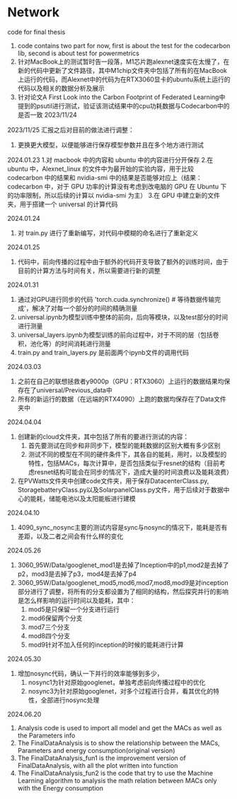 # Network
 code for final thesis

1. code contains two part for now, first is about the test for the codecarbon lib, second is about test for powermetrics
2. 针对MacBook上的测试暂时告一段落，M1芯片跑alexnet速度实在太慢了，在新的代码中更新了文件路径，其中M1chip文件夹中包括了所有的在MacBook上运行的代码，而Alexnet中的代码为在RTX3060显卡的ubuntu系统上运行的代码以及相关的数据分析及展示
3. 针对论文A First Look into the Carbon Footprint of Federated Learning中提到的psutil进行测试，验证该测试结果中的cpu功耗数据与Codecarbon中的是否一致 2023/11/24

2023/11/25
汇报之后对目前的做法进行调整：
1. 更换更大模型，以便能够进行保存模型参数并且在多个地方进行测试

2024.01.23
1.对 macbook 中的内容和 ubuntu 中的内容进行分开保存
2.在 ubuntu 中，Alexnet_linux 的文件中为最开始的实验内容，用于比较 codecarbon 中的结果和 nvidia-smi 中的结果是否能够对应上（结果：codecarbon 中，对于 GPU 功率的计算没有考虑到改电脑的 GPU 在 Ubuntu 下的功率限制，所以后续的计算以 nvidia-smi 为主）
3.在 GPU 中建立新的文件夹，用于搭建一个 universal 的计算代码

2024.01.24
1. 对 train.py 进行了重新编写，对代码中模糊的命名进行了重新定义

2024.01.25
1. 代码中，前向传播的过程中由于额外的代码开支导致了额外的训练时间，由于目前的计算方法与时间有关，所以需要进行新的调整

2024.01.31
1. 通过对GPU进行同步的代码 'torch.cuda.synchronize()  # 等待数据传输完成'，解决了对每一个部分的时间的精确测量
2. universal.ipynb为模型训练中整体的前向，后向等模块，以及test部分的时间进行测量
3. universal_layers.ipynb为模型训练的前向过程中，对于不同的层（包括卷积，池化等）的时间消耗进行测量
4. train.py and train_layers.py 是前面两个ipynb文件的调用代码

2024.03.03
1. 之前在自己的联想拯救者y9000p（GPU：RTX3060）上运行的数据结果均保存在了universal/Previous_data中
2. 所有的新运行的数据（在远端的RTX4090）上跑的数据均保存在了Data文件夹中

2024.04.04
1. 创建新的cloud文件夹，其中包括了所有的要进行测试的内容：
    1. 首先要测试在同步和非同步下，模型的能耗数据的区别大概有多少区别
    2. 测试不同的模型在不同的硬件条件下，其各自的能耗，用时，以及模型的特性，包括MACs，每次计算中，是否包括类似于resnet的结构（目前考虑resnet结构可能会在同步的情况下，造成大量的时间浪费以及能耗浪费）
2. 在PVWatts文件夹中创建code文件夹，用于保存DatacenterClass.py, StoragebatteryClass.py以及SolarpanelClass.py文件，用于后续对于数据中心的能耗，储能电池以及太阳能板进行建模

2024.04.10
1. 4090_sync_nosync主要的测试内容是sync与nosync的情况下，能耗是否有差距，以及二者之间会有什么样的变化

2024.05.26
1. 3060_95W/Data/googlenet_mod1是去掉了Inception中的p1,mod2是去掉了p2，mod3是去掉了p3，mod4是去掉了p4
2. 3060_95W/Data/googlenet_mod5,mod6,mod7,mod8,mod9是对inception部分进行了调整，将所有的分支都设置为了相同的结构，然后探究并行的影响是怎么样影响的运行时间以及能耗，其中：
    1) mod5是只保留一个分支进行运行
    2) mod6保留两个分支
    3) mod7三个分支 
    4) mod8四个分支
    5) mod9针对不加入任何的inception的时候的能耗进行计算

2024.05.30
1. 增加nosync代码，确认一下并行的效率能够到多少，
    1) nosync1为针对原始googlenet，单独考虑前向传播过程中的优化
    3) nosync3为针对原始googlenet，对多个过程进行合并，看其优化的特性，全部进行nosync处理

2024.06.20
1. Analysis code is used to import all model and get the MACs as well as the Parameters info
2. The FinalDataAnalysis is to show the relationship between the MACs, Parameters and energy consumption(original version)
3. The FinalDataAnalysis_fun1 is the improvement version of FinalDataAnalysis, with all the plot written into function
4. The FinalDataAnalysis_fun2 is the code that try to use the Machine Learning algorithm to analysis the math relation between MACs only with the Energy consumption